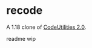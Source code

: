 # recode
A 1.18 clone of [CodeUtilities 2.0](https://github.com/CodeUtilities/CodeUtilities).

readme wip
